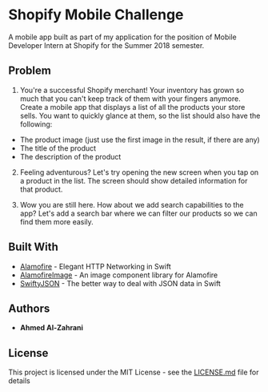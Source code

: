# Shopify Mobile Challenge

A mobile app built as part of my application for the position of Mobile Developer Intern at Shopify for the Summer 2018 semester.

## Problem

1. You're a successful Shopify merchant! Your inventory has grown so much that you can't keep track of them with your fingers anymore. Create a mobile app that displays a list of all the products your store sells. You want to quickly glance at them, so the list should also have the following:

* The product image (just use the first image in the result, if there are any)
* The title of the product
* The description of the product


2. Feeling adventurous? Let's try opening the new screen when you tap on a product in the list. The screen should show detailed information for that product.

3. Wow you are still here. How about we add search capabilities to the app? Let's add a search bar where we can filter our products so we can find them more easily.

## Built With

* [Alamofire](https://github.com/Alamofire/Alamofire) - Elegant HTTP Networking in Swift
* [AlamofireImage](https://github.com/Alamofire/AlamofireImage) - An image component library for Alamofire
* [SwiftyJSON](https://github.com/SwiftyJSON/SwiftyJSON) - The better way to deal with JSON data in Swift

## Authors

* **Ahmed Al-Zahrani**

## License

This project is licensed under the MIT License - see the [LICENSE.md](LICENSE.md) file for details
